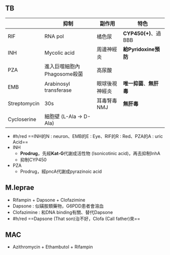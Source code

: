 ## TB
|              | **抑制**                 | **副作用** | 特色                 |
| ------------ | ---------------------- | ------- | ------------------ |
| RIF          | RNA pol                | 橘色尿     | **CYP450(+)**、過BBB |
| INH          | Mycolic acid           | 周邊神經炎   | **給Pyridoxine預防**  |
| PZA          | 進入巨噬細胞內Phagosome殺菌     | 高尿酸     |                    |
| EMB          | Arabinosyl transferase | 眼球後視神經炎 | **唯一抑菌**、**無肝毒**   |
| Streptomycin | 30s                    | 耳毒腎毒NMJ | **無肝毒**            |
| Cycloserine  | 細胞壁 (L-Ala -> D-Ala)   |         |                    |
- #h/red ==INH的N : neuron、EMB的E : Eye、RIF的R : Red、PZA的A : uric Acid==
- INH
	- **Prodrug**，先經**Kat-G**代謝成活性物 (Isonicotinic acid)，再去抑制InhA
	- 抑制CYP450
- PZA
	- Prodrug，經pncA代謝成pyrazinoic acid
##  M.leprae
- Rifampin + Dapsone + Clofazimine
- Dapsone : 似磺胺類藥物，G6PDD患者會溶血
- Clofazimine : 和DNA binding有關、替代Dapsone
- #h/red ==Dapsone (That son)治不好，Clofa (Call father)來==
## MAC
- Azithromycin + Ethambutol + Rifampin